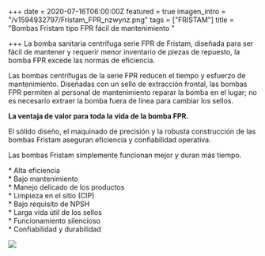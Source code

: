 +++
date = 2020-07-16T06:00:00Z
featured = true
imagen_intro = "/v1594932797/Fristam_FPR_nzwynz.png"
tags = ["FRISTAM"]
title = "Bombas Fristam tipo FPR fácil de mantenimiento "

+++
La bomba sanitaria centrífuga serie FPR de Fristam, diseñada para ser fácil de mantener y requerir menor inventario de piezas de repuesto, la bomba FPR excede las normas de eficiencia.

Las bombas centrífugas de la serie FPR reducen el tiempo y esfuerzo de mantenimiento. Diseñadas con un sello de extracción frontal, las bombas FPR permiten al personal de mantenimiento reparar la bomba en el lugar; no es necesario extraer la bomba fuera de línea para cambiar los sellos.

**La ventaja de valor para toda la vida de la bomba FPR.**

El sólido diseño, el maquinado de precisión y la robusta construcción de las bombas Fristam aseguran eficiencia y confiabilidad operativa.

Las bombas Fristam simplemente funcionan mejor y duran más tiempo.  
  
\* Alta eficiencia  
\* Bajo mantenimiento  
\* Manejo delicado de los productos  
\* Limpieza en el sitio (CIP)  
\* Bajo requisito de NPSH  
\* Larga vida útil de los sellos  
\* Funcionamiento silencioso  
\* Confiabilidad y durabilidad

![](https://res.cloudinary.com/novatec/v1594932980/Fristam_FPR_Sellos_brzkmg.jpg)